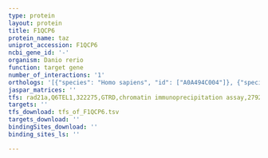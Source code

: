 ```yaml
---
type: protein
layout: protein
title: F1QCP6
protein_name: taz
uniprot_accession: F1QCP6
ncbi_gene_id: '-'
organism: Danio rerio
function: target gene
number_of_interactions: '1'
orthologs: '[{"species": "Homo sapiens", "id": ["A0A494C004"]}, {"species": "Mus musculus", "id": ["<a href=\"/protein/i7hjs2\">I7HJS2</a>"]}, {"species": "Rattus norvegicus", "id": ["<a href=\"/protein/q4klg6\">Q4KLG6</a>"]}, {"species": "Drosophila melanogaster", "id": ["<a href=\"/protein/q9v6g5\">Q9V6G5</a>"]}, {"species": "Caenorhabditis elegans", "id": ["<a href=\"/protein/q23598\">Q23598</a>"]}]'
jaspar_matrices: ''
tfs: rad21a,Q6TEL1,322275,GTRD,chromatin immunoprecipitation assay,27924024%5Buid%5D,No
targets: ''
tfs_download: tfs_of_F1QCP6.tsv
targets_download: ''
bindingSites_download: ''
binding_sites_ls: ''

---
```

